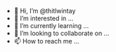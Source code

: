 - 👋 Hi, I’m @thitlwintay
- 👀 I’m interested in ...
- 🌱 I’m currently learning ...
- 💞️ I’m looking to collaborate on ...
- 📫 How to reach me ...

<!---
thitlwintay/thitlwintay is a ✨ special ✨ repository because its `README.md` (this file) appears on your GitHub profile.
You can click the Preview link to take a look at your changes.
--->
